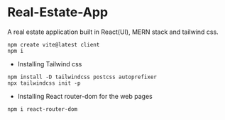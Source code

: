 # Real-Estate-App
A real estate application built in React(UI), MERN stack and tailwind css.
```
npm create vite@latest client
npm i
```

- Installing Tailwind css
```
npm install -D tailwindcss postcss autoprefixer
npx tailwindcss init -p
```  

- Installing React router-dom for the web pages
```
npm i react-router-dom
```
